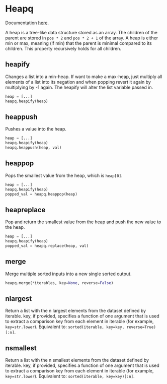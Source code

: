 # Heapq

Documentation [here](https://docs.python.org/3/library/heapq.html).

A heap is a tree-like data structure stored as an array. The children of the parent are stored in `pos * 2` and `pos * 2 + 1` of the array. A heap is either min or max, meaning (if min) that the parent is minimal compared to its children. This property recursively holds for all children.

## heapify

Changes a list into a min-heap. If want to make a max-heap, just multiply all elements of a list into its negation and when popping revert it again by multiplying by -1 again. The heapify will alter the list variable passed in.

```python
heap = [...]
heapq.heapify(heap)
```

## heappush

Pushes a value into the heap.

```python
heap = [...]
heapq.heapify(heap)
heapq.heappush(heap, val)
```

## heappop

Pops the smallest value from the heap, which is `heap[0]`.

```python
heap = [...]
heapq.heapify(heap)
popped_val = heapq.heappop(heap)
```

## heapreplace

Pop and return the smallest value from the heap and push the new value to the heap.

```python
heap = [...]
heapq.heapify(heap)
popped_val = heapq.replace(heap, val)
```

## merge

Merge multiple sorted inputs into a new single sorted output.

```python
heapq.merge(*iterables, key=None, reverse=False)
```

## nlargest

Return a list with the n largest elements from the dataset defined by iterable. key, if provided, specifies a function of one argument that is used to extract a comparison key from each element in iterable (for example, `key=str.lower`). Equivalent to: `sorted(iterable, key=key, reverse=True)[:n]`.

## nsmallest

Return a list with the n smallest elements from the dataset defined by iterable. key, if provided, specifies a function of one argument that is used to extract a comparison key from each element in iterable (for example, `key=str.lower`). Equivalent to: `sorted(iterable, key=key)[:n]`.